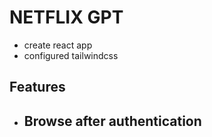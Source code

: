 
# NETFLIX GPT
- create react app
- configured tailwindcss

## Features 
- Browse after authentication 
   -